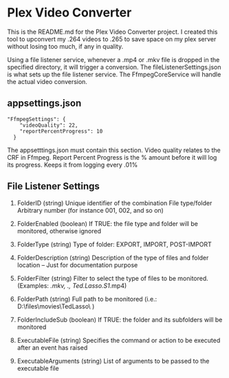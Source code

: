 # Plex Video Converter

This is the README.md for the Plex Video Converter project. I created this tool to upconvert my .264 videos to .265
to save space on my plex server without losing too much, if any in quality.

Using a file listener service, whenever a .mp4 or .mkv file is dropped in the specified directory, it will trigger
a conversion.  The fileListenerSettings.json is what sets up the file listener service.  The FfmpegCoreService
will handle the actual video conversion.

## appsettings.json
```
"FfmpegSettings": {
    "videoQuality": 22,
    "reportPercentProgress": 10
  }
```
The appsetttings.json must contain this section.
Video quality relates to the CRF in Ffmpeg.
Report Percent Progress is the % amount before it will log its progress.  Keeps it from logging every .01%

## File Listener Settings

1. FolderID (string)
   Unique identifier of the combination File type/folder
   Arbitrary number (for instance 001, 002, and so on)

2. FolderEnabled (boolean)
   If TRUE: the file type and folder will be monitored, otherwise ignored

3. FolderType (string)
   Type of folder: EXPORT, IMPORT, POST-IMPORT

4. FolderDescription (string)
   Description of the type of files and folder location – Just for documentation purpose

5. FolderFilter (string)
   Filter to select the type of files to be monitored.
   (Examples: *.mkv, *.*, Ted.Lasso.S1*.mp4)

6. FolderPath (string)
   Full path to be monitored (i.e.: D:\files\movies\TedLasso\ )

7. FolderIncludeSub (boolean)
   If TRUE: the folder and its subfolders will be monitored

8. ExecutableFile (string)
   Specifies the command or action to be executed after an event has raised

9. ExecutableArguments (string)
   List of arguments to be passed to the executable file


